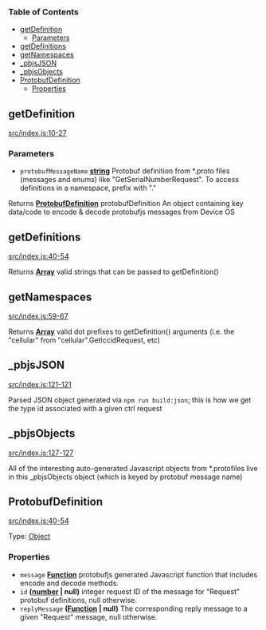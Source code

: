 <!-- Generated by documentation.js. Update this documentation by updating the source code. -->

### Table of Contents

*   [getDefinition][1]
    *   [Parameters][2]
*   [getDefinitions][3]
*   [getNamespaces][4]
*   [\_pbjsJSON][5]
*   [\_pbjsObjects][6]
*   [ProtobufDefinition][7]
    *   [Properties][8]

## getDefinition

[src/index.js:10-27][9]

### Parameters

*   `protobufMessageName` **[string][10]** Protobuf definition from \*.proto files (messages and enums) like "GetSerialNumberRequest". To access definitions in a namespace, prefix with "<namespace>."

Returns **[ProtobufDefinition][11]** protobufDefinition An object containing key data/code to encode & decode protobufjs messages from Device OS

## getDefinitions

[src/index.js:40-54][12]

Returns **[Array][13]** valid strings that can be passed to getDefinition()

## getNamespaces

[src/index.js:59-67][14]

Returns **[Array][13]** valid dot prefixes to getDefinition() arguments (i.e. the "cellular" from "cellular".GetIccidRequest, etc)

## \_pbjsJSON

[src/index.js:121-121][15]

Parsed JSON object generated via `npm run build:json`; this is how we get the type id associated with
a given ctrl request

## \_pbjsObjects

[src/index.js:127-127][16]

All of the interesting auto-generated Javascript objects from \*.protofiles live in this \_pbjsObjects object
(which is keyed by protobuf message name)

## ProtobufDefinition

[src/index.js:40-54][17]

Type: [Object][18]

### Properties

*   `message` **[Function][19]** protobufjs generated Javascript function that includes encode and decode methods.
*   `id` **([number][20] | null)** integer request ID of the message for "Request" protobuf definitions, null otherwise.
*   `replyMessage` **([Function][19] | null)** The corresponding reply message to a given "Request" message, null otherwise.

[1]: #getdefinition

[2]: #parameters

[3]: #getdefinitions

[4]: #getnamespaces

[5]: #_pbjsjson

[6]: #_pbjsobjects

[7]: #protobufdefinition

[8]: #properties

[9]: https://github.com/particle-iot/device-os-protobuf/blob/b914bd435151167b42fd64186f7f182c53545905/src/index.js#L10-L27 "Source code on GitHub"

[10]: https://developer.mozilla.org/docs/Web/JavaScript/Reference/Global_Objects/String

[11]: #protobufdefinition

[12]: https://github.com/particle-iot/device-os-protobuf/blob/b914bd435151167b42fd64186f7f182c53545905/src/index.js#L40-L54 "Source code on GitHub"

[13]: https://developer.mozilla.org/docs/Web/JavaScript/Reference/Global_Objects/Array

[14]: https://github.com/particle-iot/device-os-protobuf/blob/b914bd435151167b42fd64186f7f182c53545905/src/index.js#L59-L67 "Source code on GitHub"

[15]: https://github.com/particle-iot/device-os-protobuf/blob/b914bd435151167b42fd64186f7f182c53545905/src/index.js#L121-L121 "Source code on GitHub"

[16]: https://github.com/particle-iot/device-os-protobuf/blob/b914bd435151167b42fd64186f7f182c53545905/src/index.js#L127-L127 "Source code on GitHub"

[17]: https://github.com/particle-iot/device-os-protobuf/blob/b914bd435151167b42fd64186f7f182c53545905/src/index.js#L29-L34 "Source code on GitHub"

[18]: https://developer.mozilla.org/docs/Web/JavaScript/Reference/Global_Objects/Object

[19]: https://developer.mozilla.org/docs/Web/JavaScript/Reference/Statements/function

[20]: https://developer.mozilla.org/docs/Web/JavaScript/Reference/Global_Objects/Number
